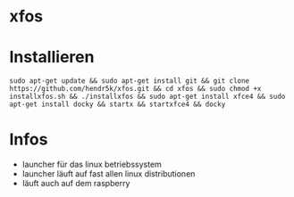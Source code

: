 # xfos

# Installieren
````
sudo apt-get update && sudo apt-get install git && git clone https://github.com/hendr5k/xfos.git && cd xfos && sudo chmod +x installxfos.sh && ./installxfos && sudo apt-get install xfce4 && sudo apt-get install docky && startx && startxfce4 && docky
````


# Infos
* launcher für das linux betriebssystem
* launcher läuft auf fast allen linux distributionen
* läuft auch auf dem raspberry
